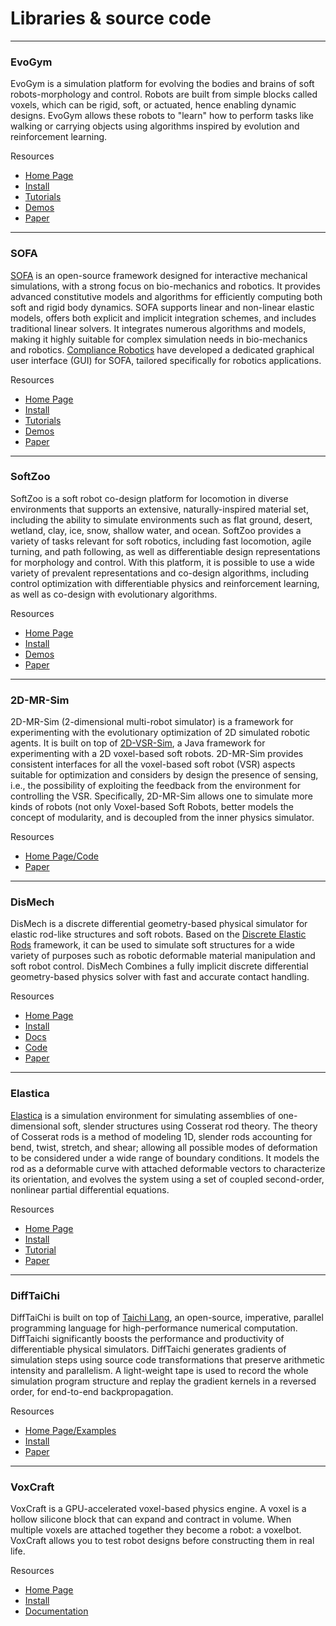 # Libraries & source code

---
### EvoGym

EvoGym is a simulation platform for evolving the bodies and brains of soft robots-morphology and control. Robots are built from simple blocks called voxels, which can be rigid, soft, or actuated, hence enabling dynamic designs. EvoGym allows these robots to "learn" how to perform tasks like walking or carrying objects using algorithms inspired by evolution and reinforcement learning.

Resources
* [Home Page](https://evolutiongym.github.io/)
* [Install](https://github.com/EvolutionGym/evogym)
* [Tutorials](https://evolutiongym.github.io/tutorials)
* [Demos](https://evolutiongym.github.io/all-tasks)
* [Paper](https://arxiv.org/abs/2201.09863)

---
### SOFA 

[SOFA](https://www.sofa-framework.org/) is an open-source framework designed for interactive mechanical simulations, with a strong focus on bio-mechanics and robotics. It provides advanced constitutive models and algorithms for efficiently computing both soft and rigid body dynamics. SOFA supports linear and non-linear elastic models, offers both explicit and implicit integration schemes, and includes traditional linear solvers. It integrates numerous algorithms and models, making it highly suitable for complex simulation needs in bio-mechanics and robotics.  [Compliance Robotics](https://compliance-robotics.com/) have developed a dedicated graphical user interface (GUI) for SOFA, tailored specifically for robotics applications.

Resources 
* [Home Page](https://softroboticstoolkit.com/sofa)
* [Install](https://www.sofa-framework.org/download/)
* [Tutorials](https://softroboticstoolkit.com/sofa/tutorial)
* [Demos](https://softroboticstoolkit.com/projects)
* [Paper](https://softroboticstoolkit.com/publications/control-elastic-soft-robots-based-real-time-finite-element-method)

---
### SoftZoo
SoftZoo is a soft robot co-design platform for locomotion in diverse environments that supports an extensive, naturally-inspired material set, including the ability to simulate environments such as flat ground, desert, wetland, clay, ice, snow, shallow water, and ocean. SoftZoo provides a variety of tasks relevant for soft robotics, including fast locomotion, agile turning, and path following, as well as differentiable design representations for morphology and control.
With this platform, it is possible to use a wide variety of prevalent representations and co-design algorithms, including control optimization with differentiable physics and reinforcement learning, as well as co-design with evolutionary algorithms.

Resources
* [Home Page](https://sites.google.com/view/softzoo-iclr-2023)
* [Install](https://github.com/zswang666/softzoo)
* [Demos](https://sites.google.com/view/softzoo-iclr-2023/safari)
* [Paper](https://openreview.net/forum?id=Xyme9p1rpZw)

---
### 2D-MR-Sim

2D-MR-Sim (2-dimensional multi-robot simulator) is a framework for experimenting with the evolutionary optimization of 2D simulated robotic agents. It is built on top of [2D-VSR-Sim](https://github.com/ericmedvet/2dhmsr?tab=readme-ov-file), a Java framework for experimenting with a 2D voxel-based soft robots. 2D-MR-Sim provides consistent interfaces for all the voxel-based soft robot (VSR) aspects suitable for optimization and considers by design the presence of sensing, i.e., the possibility of exploiting the feedback from the environment for controlling the VSR. Specifically, 2D-MR-Sim allows one to simulate more kinds of robots (not only Voxel-based Soft Robots, better models the concept of modularity, and is decoupled from the inner physics simulator.

Resources
* [Home Page/Code](https://github.com/ericmedvet/2d-robot-evolution)
* [Paper](https://medvet.inginf.units.it/publications/2020-j-mbds-vsr/)

---
### DisMech
DisMech is a discrete differential geometry-based physical simulator for elastic rod-like structures and soft robots.
Based on the [Discrete Elastic Rods](https://www.cs.columbia.edu/cg/pdfs/143-rods.pdf) framework, it can be used to simulate soft structures for a wide variety of purposes such as robotic deformable material manipulation and soft robot control. DisMech Combines a fully implicit discrete differential geometry-based physics solver with fast and accurate contact handling.

Resources
* [Home Page](https://www.dismech.org/)
* [Install](https://dismech-rods.readthedocs.io/en/latest/install_instructions.html)
* [Docs](https://dismech-rods.readthedocs.io/en/latest/)
* [Code](https://github.com/StructuresComp/dismech-rods)
* [Paper](https://ieeexplore.ieee.org/document/10433745)

---
### Elastica
[Elastica](https://github.com/GazzolaLab/PyElastica) is a simulation environment for simulating assemblies of one-dimensional soft, slender structures using Cosserat rod theory. The theory of Cosserat rods is a method of modeling 1D, slender rods accounting for bend, twist, stretch, and shear; allowing all possible modes of deformation to be considered under a wide range of boundary conditions. It models the rod as a deformable curve with attached deformable vectors to characterize its orientation, and evolves the system using a set of coupled second-order, nonlinear partial differential equations.

Resources
* [Home Page](https://www.cosseratrods.org/)
* [Install](https://github.com/GazzolaLab/PyElastica)
* [Tutorial](https://mybinder.org/v2/gh/GazzolaLab/PyElastica/master?filepath=examples%2FBinder%2F0_PyElastica_Tutorials_Overview.ipynb)
* [Paper](https://ieeexplore.ieee.org/document/9369003)

---
### DiffTaiChi
DiffTaiChi is built on top of [Taichi Lang](https://github.com/yuanming-hu/taichi), an open-source, imperative, parallel programming language for high-performance numerical computation. DiffTaichi significantly boosts the performance and productivity of differentiable physical simulators. DiffTaichi generates gradients of simulation steps using source code transformations that preserve arithmetic intensity and parallelism. A light-weight tape is used to record the whole simulation program structure and replay the gradient kernels in a reversed order, for end-to-end backpropagation.

Resources
* [Home Page/Examples](https://github.com/taichi-dev/difftaichi)
* [Install](https://github.com/yuanming-hu/taichi)
* [Paper](https://arxiv.org/abs/1910.00935)

---
### VoxCraft
VoxCraft is a GPU-accelerated voxel-based physics engine. A voxel is a hollow silicone block that can expand and contract in volume. When multiple voxels are attached together they become a robot: a voxelbot. VoxCraft allows you to test robot designs before constructing them in real life. 

Resources
* [Home Page](https://voxcraft.github.io/)
* [Install](https://github.com/voxcraft/voxcraft-sim)
* [Documentation](https://voxcraft.readthedocs.io/en/latest/)
